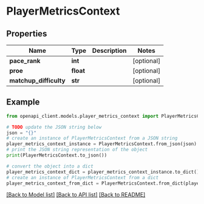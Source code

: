 # PlayerMetricsContext


## Properties

Name | Type | Description | Notes
------------ | ------------- | ------------- | -------------
**pace_rank** | **int** |  | [optional] 
**proe** | **float** |  | [optional] 
**matchup_difficulty** | **str** |  | [optional] 

## Example

```python
from openapi_client.models.player_metrics_context import PlayerMetricsContext

# TODO update the JSON string below
json = "{}"
# create an instance of PlayerMetricsContext from a JSON string
player_metrics_context_instance = PlayerMetricsContext.from_json(json)
# print the JSON string representation of the object
print(PlayerMetricsContext.to_json())

# convert the object into a dict
player_metrics_context_dict = player_metrics_context_instance.to_dict()
# create an instance of PlayerMetricsContext from a dict
player_metrics_context_from_dict = PlayerMetricsContext.from_dict(player_metrics_context_dict)
```
[[Back to Model list]](../README.md#documentation-for-models) [[Back to API list]](../README.md#documentation-for-api-endpoints) [[Back to README]](../README.md)


